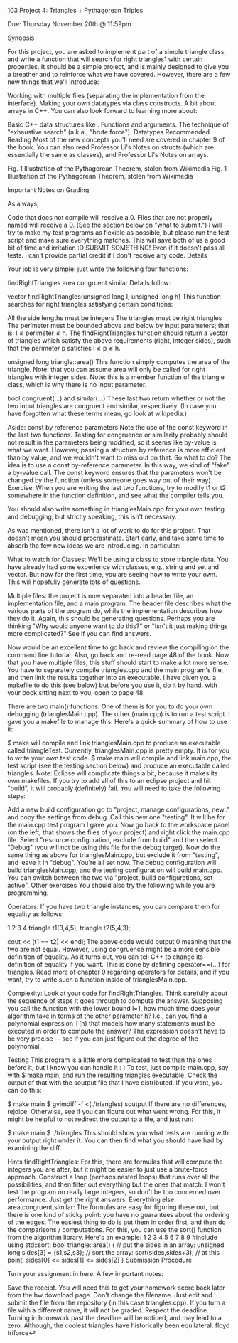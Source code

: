 103 Project 4:
Triangles + Pythagorean Triples

Due: Thursday November 20th @ 11:59pm

Synopsis

For this project, you are asked to implement part of a simple triangle class, and write a function that will search for right triangles1 with certain properties. It should be a simple project, and is mainly designed to give you a breather and to reinforce what we have covered. However, there are a few new things that we'll introduce:

Working with multiple files (separating the implementation from the interface).
Making your own datatypes via class constructs.
A bit about arrays in C++.
You can also look forward to learning more about:

Basic C++ data structures like <vector>.
Functions and arguments.
The technique of "exhaustive search" (a.k.a., "brute force").
Datatypes
Recommended Reading
Most of the new concepts you'll need are covered in chapter 9 of the book. You can also read Professor Li's Notes on structs (which are essentially the same as classes), and Professor Li's Notes on arrays.

Fig. 1 Illustration of the Pythagorean Theorem, stolen from Wikimedia
Fig. 1 Illustration of the Pythagorean Theorem, stolen from Wikimedia

Important Notes on Grading

As always,

Code that does not compile will receive a 0.
Files that are not properly named will receive a 0. (See the section below on "what to submit.")
I will try to make my test programs as flexible as possible, but please run the test script and make sure everything matches. This will save both of us a good bit of time and irritation :D
SUBMIT SOMETHING! Even if it doesn't pass all tests. I can't provide partial credit if I don't receive any code.
Details

Your job is very simple: just write the following four functions:

findRightTriangles
area
congruent
similar
Details follow:

vector<triangle> findRightTriangles(unsigned long l, unsigned long h)
This function searches for right triangles satisfying certain conditions:

All the side lengths must be integers
The triangles must be right triangles
The perimeter must be bounded above and below by input parameters; that is, l ≤ perimeter ≤ h.
The findRightTriangles function should return a vector of triangles which satisfy the above requirements (right, integer sides), such that the perimeter p satisfies l ≤ p ≤ h.

unsigned long triangle::area()
This function simply computes the area of the triangle. Note: that you can assume area will only be called for right triangles with integer sides. Note: this is a member function of the triangle class, which is why there is no input parameter.

bool congruent(...) and similar(...)
These last two return whether or not the two input triangles are congruent and similar, respectively. (In case you have forgotten what these terms mean, go look at wikipedia.)

Aside: const by reference parameters
Note the use of the const keyword in the last two functions. Testing for congruence or similarity probably should not result in the parameters being modified, so it seems like by-value is what we want. However, passing a structure by reference is more efficient than by value, and we wouldn't want to miss out on that. So what to do? The idea is to use a const by-reference parameter. In this way, we kind of "fake" a by-value call. The  const keyword ensures that the parameters won't be changed by the function (unless someone goes way out of their way). Exercise: When you are writing the last two functions, try to modify t1 or t2 somewhere in the function definition, and see what the compiler tells you.

You should also write something in trianglesMain.cpp for your own testing and debugging, but strictly speaking, this isn't necessary.

As was mentioned, there isn't a lot of work to do for this project. That doesn't mean you should procrastinate. Start early, and take some time to absorb the few new ideas we are introducing. In particular:

What to watch for
Classes: We'll be using a class to store triangle data. You have already had some experience with classes, e.g., string and set and vector. But now for the first time, you are seeing how to write your own. This will hopefully generate lots of questions.

Multiple files: the project is now separated into a header file, an implementation file, and a main program. The header file describes what the various parts of the program do, while the implementation describes how they do it. Again, this should be generating questions. Perhaps you are thinking "Why would anyone want to do this?" or "Isn't it just making things more complicated?" See if you can find answers.

Now would be an excellent time to go back and review the compiling on the command line tutorial. Also, go back and re-read page 48 of the book. Now that you have multiple files, this stuff should start to make a lot more sense. You have to separately compile triangles.cpp and the main program's file, and then link the results together into an executable. I have given you a makefile to do this (see below) but before you use it, do it by hand, with your book sitting next to you, open to page 48.

There are two main() functions: One of them is for you to do your own debugging (trianglesMain.cpp). The other (main.cpp) is to run a test script. I gave you a makefile to manage this. Here's a quick summary of how to use it:

$ make will compile and link trianglesMain.cpp to produce an executable called triangleTest. Currently,  trianglesMain.cpp is pretty empty. It is for you to write your own test code.
$ make main will compile and link main.cpp, the test script (see the testing section below) and produce an executable called triangles.
Note: Eclipse will complicate things a bit, because it makes its own makefiles. If you try to add all of this to an eclipse project and hit "build", it will probably (definitely) fail. You will need to take the following steps:

Add a new build configuration go to "project, manage configurations, new.." and copy the settings from debug. Call this new one "testing". It will be for the main.cpp test program I gave you.
Now go back to the workspace panel (on the left, that shows the files of your project) and right click the  main.cpp file. Select "resource configuration, exclude from build" and then select "Debug" (you will not be using this file for the debug target).
Now do the same thing as above for trianglesMain.cpp, but exclude it from "testing", and leave it in "debug".
You're all set now. The debug configuration will build  trianglesMain.cpp, and the testing configuration will build main.cpp. You can switch between the two via "project, build configurations, set active".
Other exercises
You should also try the following while you are programming.

Operators: If you have two triangle instances, you can compare them for equality as follows:

1
2
3
4
triangle t1(3,4,5);
triangle t2(5,4,3);

cout << (t1 == t2) << endl;
The above code would output 0 meaning that the two are not equal. However, using congruence might be a more sensible definition of equality. As it turns out, you can tell C++ to change its definition of equality if you want. This is done by defining  operator==(...) for triangles. Read more of chapter 9 regarding operators for details, and if you want, try to write such a function inside of trianglesMain.cpp.

Complexity: Look at your code for findRightTriangles. Think carefully about the sequence of steps it goes through to compute the answer. Supposing you call the function with the lower bound l=1, how much time does your algorithm take in terms of the other parameter h? I.e., can you find a polynomial expression T(h) that models how many statements must be executed in order to compute the answer? The expression doesn't have to be very precise -- see if you can just figure out the degree of the polynomial.

Testing
This program is a little more complicated to test than the ones before it, but I know you can handle it : ) To test, just compile  main.cpp, say with $ make main, and run the resulting  triangles executable. Check the output of that with the  soutput file that I have distributed. If you want, you can do this:

$ make main
$ gvimdiff -f <(./triangles) soutput
If there are no differences, rejoice. Otherwise, see if you can figure out what went wrong. For this, it might be helpful to not redirect the output to a file, and just run:

$ make main
$ ./triangles
This should show you what tests are running with your output right under it. You can then find what you should have had by examining the diff.

Hints
findRightTriangles: For this, there are formulas that will compute the integers you are after, but it might be easier to just use a brute-force approach. Construct a loop (perhaps nested loops) that runs over all the possibilities, and then filter out everything but the ones that match. I won't test the program on really large integers, so don't be too concerned over performance. Just get the right answers.
Everything else: area,congruent,similar: The formulas are easy for figuring these out, but there is one kind of sticky point: you have no guarantees about the ordering of the edges. The easiest thing to do is put them in order first, and then do the comparisons / computations. For this, you can use the sort() function from the algorithm library. Here's an example:
1
2
3
4
5
6
7
8
9
#include <algorithm>
using std::sort;
bool triangle::area() {
    // put the sides in an array:
    unsigned long sides[3] = {s1,s2,s3};
    // sort the array:
    sort(sides,sides+3);
    // at this point, sides[0] <= sides[1] <= sides[2]
}
Submission Procedure

Turn your assignment in here. A few important notes:

Save the receipt. You will need this to get your homework score back later from the hw download page.
Don't change the filename. Just edit and submit the file from the repository (in this case triangles.cpp). If you turn a file with a different name, it will not be graded.
Respect the deadline. Turning in homework past the deadline will be noticed, and may lead to a zero.
Although, the coolest triangles have historically been equilateral:
floyd triforce↩
